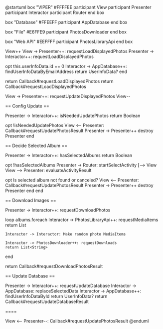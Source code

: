 @startuml
box "VIPER" #FFFFEE
  participant View
  participant Presenter
  participant Interactor
  participant Router
end box

box "Database" #FFEEFF
  participant AppDatabase
end box

box "File" #E6FFE9
  participant PhotosDownloader
end box

box "Web API" #EEFFFF
  participant PhotosLibraryApi
end box

View++
View -> Presenter++: requestLoadDisplayedPhotos
  Presenter -> Interactor++: requestLoadDisplayedPhotos

  opt this.userInfoData.id == 0
    Interactor -> AppDatabase++: findUserInfoDataByEmailAddress
    return UserInfoData?
  end

  return Callback#requestLoadDisplayedPhotos
return Callback#requestLoadDisplayedPhotos

View -> Presenter++: requestUpdateDisplayedPhotos
View--

== Config Update ==

Presenter -> Interactor++: isNeededUpdatePhotos
return Boolean

opt !isNeededUpdatePhotos
  View <-- Presenter: Callback#requestUpdatePhotosResult
  Presenter -> Presenter++
  destroy Presenter
end

== Decide Selected Album ==

Presenter -> Interactor++: hasSelectedAlbums
return Boolean

opt !hasSelectedAlbums
  Presenter -> Router: startSelectActivity
  [--> View
  View --> Presenter: evaluateActivityResult

  opt Is selected album not found or canceled?
    View <-- Presenter: Callback#requestUpdatePhotosResult
    Presenter -> Presenter++
    destroy Presenter
  end
end

== Download Images ==

Presenter -> Interactor++: requestDownloadPhotos

  loop albums.foreach
    Interactor -> PhotosLibraryApi++: requestMediaItems
    return List<MediaItem>

    Interactor -> Interactor: Make random photo MediaItems

    Interactor -> PhotosDownloader++: requestDownloads
    return List<String>
  end

return Callback#requestDownloadPhotosResult

== Update Database ==

Presenter -> Interactor++: requestUpdateDatabase
  Interactor -> AppDatabase: replaceSelectedData
  Interactor -> AppDatabase++: findUserInfoDataById
  return UserInfoData?
return Callback#requestUpdateDatabaseResult

====

View <-- Presenter--: Callback#requestUpdatePhotosResult
@enduml
